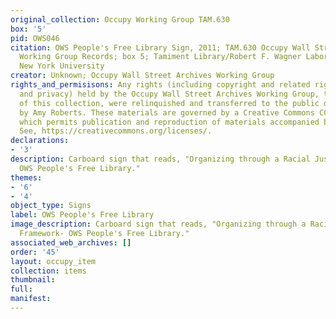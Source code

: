 ```yaml
---
original_collection: Occupy Working Group TAM.630
box: '5'
pid: OWS046
citation: OWS People's Free Library Sign, 2011; TAM.630 Occupy Wall Street Archives
  Working Group Records; box 5; Tamiment Library/Robert F. Wagner Labor Archives,
  New York University
creator: Unknown; Occupy Wall Street Archives Working Group
rights_and_permisisons: Any rights (including copyright and related rights to publicity
  and privacy) held by the Occupy Wall Street Archives Working Group, the creator
  of this collection, were relinquished and transferred to the public domain in 2013
  by Amy Roberts. These materials are governed by a Creative Commons CC0 license,
  which permits publication and reproduction of materials accompanied by full attribution.
  See, https://creativecommons.org/licenses/.
declarations:
- '3'
description: Carboard sign that reads, "Organizing through a Racial Justice Framework-
  OWS People's Free Library."
themes:
- '6'
- '4'
object_type: Signs
label: OWS People's Free Library
image_description: Carboard sign that reads, "Organizing through a Racial Justice
  Framework- OWS People's Free Library."
associated_web_archives: []
order: '45'
layout: occupy_item
collection: items
thumbnail:
full:
manifest:
---
```

